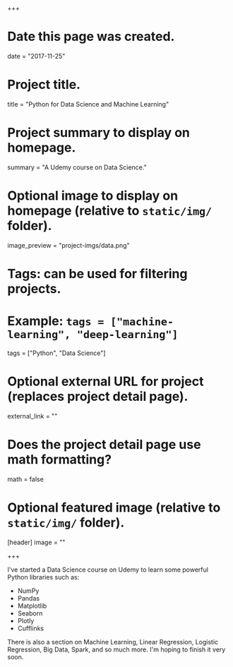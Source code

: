 +++
# Date this page was created.
date = "2017-11-25"

# Project title.
title = "Python for Data Science and Machine Learning"

# Project summary to display on homepage.
summary = "A Udemy course on Data Science."

# Optional image to display on homepage (relative to `static/img/` folder).
image_preview = "project-imgs/data.png"

# Tags: can be used for filtering projects.
# Example: `tags = ["machine-learning", "deep-learning"]`
tags = ["Python", "Data Science"]

# Optional external URL for project (replaces project detail page).
external_link = ""

# Does the project detail page use math formatting?
math = false

# Optional featured image (relative to `static/img/` folder).
[header]
image = ""

+++

I've started a Data Science course on Udemy to learn some powerful Python libraries such as:  
 
- NumPy   
- Pandas   
- Matplotlib   
- Seaborn   
- Plotly   
- Cufflinks   

There is also a section on Machine Learning, Linear Regression, Logistic Regression, Big Data, 
Spark, and so much more. I'm hoping to finish it very soon.

